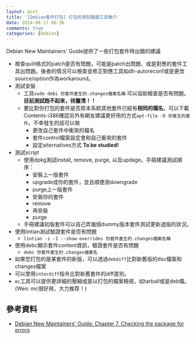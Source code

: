 ```yaml
---
layout: post
title: '[Debian套件打包] 打包的測試驗證工具簡介'
date: 2014-06-17 06:36
comments: true
categories: [Debian]
---
```

Debian New Maintainers' Guide提供了一些打包套件時出錯的建議

* 檢查quilt格式的patch是否有問題，可能是patch出問題、或是對應的套件工具出問題。後者的情況可以檢查並修正對應工具如dh-autoreconf或是更改source/option作為workaround。
* 測試安裝
	* 工具`sudo debi 你套件產生的.changes檔案名稱` 可以協助檢查是否有問題。**目前測試跑不起來，待釐清！！**
  * 要比對你打包的套件是否原本系統其他套件已經有**相同的檔名**。可以下載Contents-i386確認另外有網友建議更好用的方式`apt-file -D 你產生的套件`。不幸發生的話可以做
    * 更改自己套件中衝突的檔名
    * 套件control檔案設定會和自己衝突的套件
    * 設定alternatives方式 **To be studied!**
* 測試script
	* 使用dpkg測試install, remove, purge, 以及updage。手冊建議測試順序：
  		* 安裝上一版套件
      * upgrade成你的套件，並且順便測downgrade
      * purge上一版套件
      * 安裝你的套件
      * remove
      * 再安裝
      * purge
   * 手冊建議初版套件可以自己弄幾個dummy版本套件測試更新退版的狀況。
* 使用lintian測試驗證套件是否有問題
	* `lintian -i -I --show-overrides 你套件產生的.changes檔案名稱`
* 使用debc顯示套件content資訊，驗證套件是否有問題
	* `debc 你套件產生的.changes檔案名`
* 如果您打包的是某套件的新版，可以透過`debdiff`比對新舊版的dsc檔案和changes檔案
* 可以使用`interdiff`指令比對新舊套件的diff差別。
* `mc`工具可以提供更詳細的壓縮或是以打包的檔案檢視，如tarball或是deb檔。(Wen: mc很好用，大力推荐！)
  
  

## 參考資料

* [Debian New Maintainers' Guide: Chapter 7. Checking the package for errors](https://www.debian.org/doc/manuals/maint-guide/checkit.en.html)
